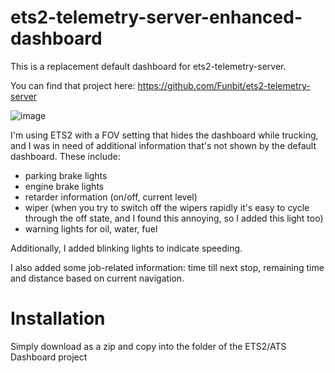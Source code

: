 # ets2-telemetry-server-enhanced-dashboard
This is a replacement default dashboard for ets2-telemetry-server.

You can find that project here: https://github.com/Funbit/ets2-telemetry-server

![image](https://github.com/kosaendre/ets2-telemetry-server-enhanced-dashboard/blob/main/server/Html/skins/default-enhanced/dashboard.jpg?raw=true)

I'm using ETS2 with a FOV setting that hides the dashboard while trucking, and I was in need of additional information that's not shown by the default dashboard.
These include:
- parking brake lights
- engine brake lights
- retarder information (on/off, current level)
- wiper (when you try to switch off the wipers rapidly it's easy to cycle through the off state, and I found this annoying, so I added this light too)
- warning lights for oil, water, fuel

Additionally, I added blinking lights to indicate speeding.

I also added some job-related information: time till next stop, remaining time and distance based on current navigation.

# Installation
Simply download as a zip and copy into the folder of the ETS2/ATS Dashboard project
